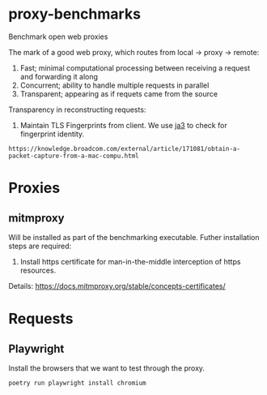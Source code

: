 # proxy-benchmarks
Benchmark open web proxies

The mark of a good web proxy, which routes from local -> proxy -> remote:
1. Fast; minimal computational processing between receiving a request and forwarding it along
2. Concurrent; ability to handle multiple requests in parallel
3. Transparent; appearing as if requets came from the source

Transparency in reconstructing requests:
1. Maintain TLS Fingerprints from client. We use [ja3](https://github.com/salesforce/ja3) to check for fingerprint identity.

```
https://knowledge.broadcom.com/external/article/171081/obtain-a-packet-capture-from-a-mac-compu.html
```

# Proxies

## mitmproxy

Will be installed as part of the benchmarking executable. Futher installation steps are required:

1. Install https certificate for man-in-the-middle interception of https resources.

Details: https://docs.mitmproxy.org/stable/concepts-certificates/

# Requests

## Playwright

Install the browsers that we want to test through the proxy.

```
poetry run playwright install chromium
```
